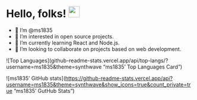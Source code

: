 # Hello, folks! <img src="https://raw.githubusercontent.com/MartinHeinz/MartinHeinz/master/wave.gif" width="30px">
- 👋 I’m @ms1835
- 👀 I’m interested in open source projects.
- 🌱 I’m currently learning React and Node.js.
- 💞️ I’m looking to collaborate on projects based on web development.

![Top Languages](github-readme-stats.vercel.app/api/top-langs/?username=ms1835&theme=synthwave “ms1835’ Top Languages Card”)

![ms1835’ GitHub stats](https://github-readme-stats.vercel.app/api?username=ms1835&theme=synthwave&show_icons=true&count_private=true “ms1835’ GutHub Stats”)

